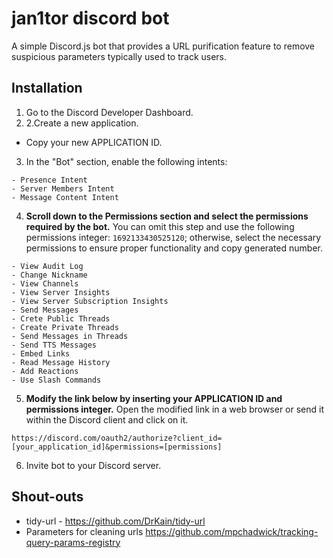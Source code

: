 # jan1tor discord bot

A simple Discord.js bot that provides a URL purification feature to remove suspicious parameters typically used to track users. 

## Installation

1. Go to the Discord Developer Dashboard.
2. 2.Create a new application.
- Copy your new APPLICATION ID.

3. In the "Bot" section, enable the following intents:
```
- Presence Intent
- Server Members Intent
- Message Content Intent
```

4. **Scroll down to the Permissions section and select the permissions required by the bot.** You can omit this step and use the following permissions integer: `1692133430525120`; otherwise, select the necessary permissions to ensure proper functionality and copy generated number.
```
- View Audit Log
- Change Nickname
- View Channels
- View Server Insights
- View Server Subscription Insights
- Send Messages
- Crete Public Threads
- Create Private Threads
- Send Messages in Threads
- Send TTS Messages
- Embed Links
- Read Message History
- Add Reactions
- Use Slash Commands
```

5. **Modify the link below by inserting your APPLICATION ID and permissions integer.**
Open the modified link in a web browser or send it within the Discord client and click on it.

```
https://discord.com/oauth2/authorize?client_id=[your_application_id]&permissions=[permissions]
```

6. Invite bot to your Discord server.


## Shout-outs

- tidy-url - https://github.com/DrKain/tidy-url
- Parameters for cleaning urls https://github.com/mpchadwick/tracking-query-params-registry


